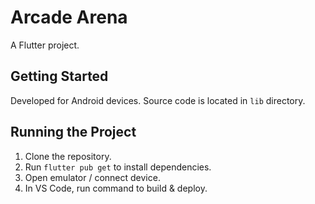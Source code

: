 # Arcade Arena

A Flutter project.

## Getting Started

Developed for Android devices.
Source code is located in ```lib``` directory.

## Running the Project

1. Clone the repository.
2. Run ```flutter pub get``` to install dependencies.
3. Open emulator / connect device.
4. In VS Code, run command to build & deploy.

